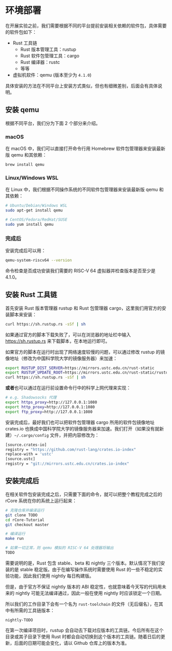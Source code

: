 # 环境部署

在开展实验之前，我们需要根据不同的平台提前安装相关依赖的软件包，具体需要的软件包如下：
- Rust 工具链
  - Rust 版本管理工具：rustup
  - Rust 软件包管理工具：cargo
  - Rust 编译器：rustc
  - 等等
- 虚拟机软件：qemu (版本至少为 `4.1.0`)

具体安装的方法在不同平台上安装方式类似，但也有细微差别，后面会有具体说明。

<!-- TODO: Normal Windows -->
<!-- TODO: 标题分级规定 -->

## 安装 qemu
根据不同平台，我们分为下面 2 个部分来介绍。

<!-- TODO: 为什么之前的 tutorial 要从源编译 -->

### macOS
在 macOS 中，我们可以直接打开命令行用 Homebrew 软件包管理器来安装最新版 qemu 和其依赖：
```bash
brew install qemu
```

### Linux/Windows WSL
在 Linux 中，我们根据不同操作系统的不同软件包管理器来安装最新版 qemu 和其依赖：
```bash
# Ubuntu/Debian/Windows WSL
sudo apt-get install qemu

# CentOS/Fedora/RedHat/SUSE
sudo yum install qemu
```

### 完成后
安装完成后可以用：
```bash
qemu-system-riscv64 --version
```
命令检查是否成功安装我们需要的 RISC-V 64 虚拟器并检查版本是否至少是 4.1.0。

## 安装 Rust 工具链
首先安装 Rust 版本管理器 rustup 和 Rust 包管理器 cargo，这里我们用官方的安装脚本来安装：
```bash
curl https://sh.rustup.rs -sSf | sh
```

如果通过官方的脚本下载失败了，可以在浏览器的地址栏中输入 https://sh.rustup.rs 来下载脚本，在本地运行即可。

如果官方的脚本在运行时出现了网络速度较慢的问题，可以通过修改 rustup 的镜像地址（修改为中国科学院大学的镜像服务器）来加速：
```bash
export RUSTUP_DIST_SERVER=https://mirrors.ustc.edu.cn/rust-static
export RUSTUP_UPDATE_ROOT=https://mirrors.ustc.edu.cn/rust-static/rustup
curl https://sh.rustup.rs -sSf | sh
```

**或者**也可以通过在运行前设置命令行中的科学上网代理来实现：
```bash
# e.g. Shadowsocks 代理
export https_proxy=http://127.0.0.1:1080
export http_proxy=http://127.0.0.1:1080
export ftp_proxy=http://127.0.0.1:1080
```

安装完成后，最好我们也可以把软件包管理器 cargo 所用的软件包镜像地址 crates.io 也换成中国科学院大学的镜像服务器来加速。我们打开（如果没有就新建）`~/.cargo/config` 文件，并把内容修改为：
```bash
[source.crates-io]
registry = "https://github.com/rust-lang/crates.io-index"
replace-with = 'ustc'
[source.ustc]
registry = "git://mirrors.ustc.edu.cn/crates.io-index"
```

## 安装完成后
在相关软件包安装完成之后，只需要下面的命令，就可以把整个教程完成之后的 rCore 系统在你的系统上运行起来：
```bash
# 克隆仓库并编译运行
git clone TODO
cd rCore-Tutorial
git checkout master

# 编译运行
make run

# 如果一切正常，则 qemu 模拟的 RISC-V 64 处理器将输出
TODO
```

需要说明的是，Rust 包含 stable、beta 和 nightly 三个版本。默认情况下我们安装的是 stable 稳定版。由于在编写操作系统时需要使用 Rust 的一些不稳定的实验功能，因此我们使用 nightly 每日构建版。

但是，由于官方不保证 nightly 版本的 ABI 稳定性，也就意味着今天写的代码用未来的 nightly 可能无法编译通过，因此一般在使用 nightly 时应该锁定一个日期。

所以我们的工作目录下会有一个名为 `rust-toolchain` 的文件（无后缀名），在其中有所需的工具链版本：
```
nightly-TODO
```

在第一次编译项目时，rustup 会自动去下载对应版本的工具链。今后所有在这个目录或其子目录下使用 Rust 时都会自动切换到这个版本的工具链。随着日后的更新，后面的日期可能会变化，请以 Github 仓库上的版本为准。